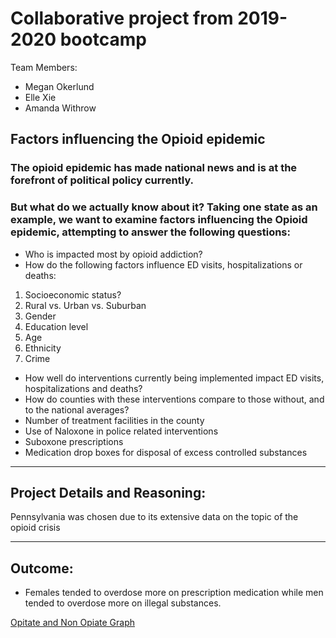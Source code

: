 # Collaborative project from 2019-2020 bootcamp

Team Members:
* Megan Okerlund
* Elle Xie
* Amanda Withrow

## Factors influencing the Opioid epidemic
### The opioid epidemic has made national news and is at the forefront of political policy currently. 
### But what do we actually know about it?  Taking one state as an example, we want to examine factors influencing the Opioid epidemic, attempting to answer the following questions:
* Who is impacted most by opioid addiction? 
* How do the following factors influence ED visits, hospitalizations or deaths:
1. Socioeconomic status?
2. Rural vs. Urban vs. Suburban
3. Gender
4. Education level
5. Age
6. Ethnicity
7. Crime
* How well do interventions currently being implemented impact ED visits, hospitalizations and deaths? 
* How do counties with these interventions compare to those without, and to the national averages?
* Number of treatment facilities in the county
* Use of Naloxone in police related interventions
* Suboxone prescriptions
* Medication drop boxes for disposal of excess controlled substances
***
## Project Details and Reasoning:
Pennsylvania was chosen due to its extensive data on the topic of the opioid crisis

***
## Outcome:
* Females tended to overdose more on prescription medication while men tended to overdose more on illegal substances.

[Opitate and Non Opiate Graph](/opiate_and_nonopiate_bycounty.png)
